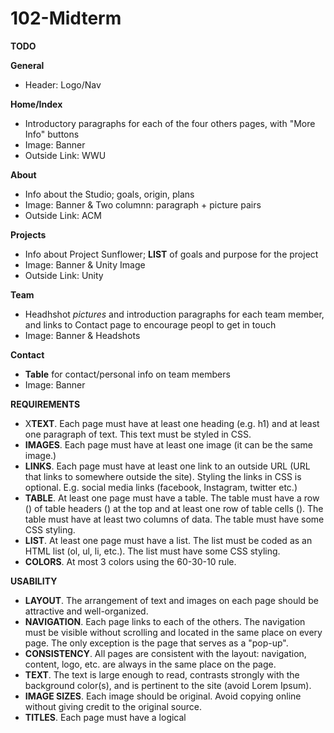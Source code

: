 # 102-Midterm

**TODO**

__General__
- Header: Logo/Nav

__Home/Index__
- Introductory paragraphs for each of the four others pages, with "More Info" buttons
- Image: Banner
- Outside Link: WWU

__About__
- Info about the Studio; goals, origin, plans
- Image: Banner & Two columnn: paragraph + picture pairs
- Outside Link: ACM

__Projects__
- Info about Project Sunflower; **LIST** of goals and purpose for the project
- Image: Banner & Unity Image
- Outside Link: Unity

__Team__
- Headhshot *pictures* and introduction paragraphs for each team member, and links to Contact page to encourage peopl to get in touch
- Image: Banner & Headshots

__Contact__
- **Table** for contact/personal info on team members
- Image: Banner

**REQUIREMENTS**
- X**TEXT**. Each page must have at least one heading (e.g. h1) and at least one paragraph of text. This text must be styled in CSS.
- **IMAGES**. Each page must have at least one image (it can be the same image.)
- **LINKS**. Each page must have at least one link to an outside URL (URL that links to somewhere outside the site). Styling the links in CSS is optional. E.g. social media links (facebook, Instagram, twitter etc.)
 - **TABLE**. At least one page must have a table. The table must have a row (<tr>) of table headers (<th>) at the top and at least one row of table cells (<td>). The table must have at least two columns of data. The table must have some CSS styling.
 - **LIST**. At least one page must have a list. The list must be coded as an HTML list (ol, ul, li, etc.). The list must have some CSS styling.
 - **COLORS**. At most 3 colors using the 60-30-10 rule.
 
**USABILITY**
- **LAYOUT**. The arrangement of text and images on each page should be attractive and well-organized.
- **NAVIGATION**. Each page links to each of the others. The navigation must be visible without scrolling and located in the same place on every page. The only exception is the page that serves as a "pop-up".
- **CONSISTENCY**. All pages are consistent with the layout: navigation, content, logo, etc. are always in the same place on the page.
- **TEXT**. The text is large enough to read, contrasts strongly with the background color(s), and is pertinent to the site (avoid Lorem Ipsum).
- **IMAGE SIZES**. Each image should be original. Avoid copying online without giving credit to the original source.
- **TITLES**. Each page must have a logical <title> element that identifies both the website and the topic of the page.
- **JavaScript**. Add interactivity to at least one page.
